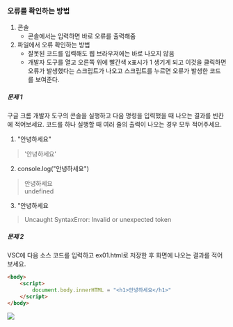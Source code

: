 ### 오류를 확인하는 방법
1. 콘솔
    - 콘솔에서는 입력하면 바로 오류를 출력해줌
2. 파일에서 오류 확인하는 방법
    - 잘못된 코드를 입력해도 웹 브라우저에는 바로 나오지 않음
    - 개발자 도구를 열고 오른쪽 위에 빨간색 x표시가 1 생기게 되고 이것을 클릭하면 오류가 발생했다는 스크립트가 나오고 스크립트를 누르면 오류가 발생한 코드를 보여준다.


##### 문제 1
구글 크롬 개발자 도구의 콘솔을 실행하고 다음 명령을 입력했을 때 나오는 결과를 빈칸에 적어보세요. 코드를 하나 실행할 때 여러 줄의 출력이 나오는 경우 모두 적어주세요.
1. "안녕하세요"
> '안녕하세요'
2. console.log("안녕하세요")
> 안녕하세요   
> undefined
3. "안녕하세요
> Uncaught SyntaxError: Invalid or unexpected token

##### 문제 2
VSC에 다음 소스 코드를 입력하고 ex01.html로 저장한 후 화면에 나오는 결과를 적어보세요.
```html
<body>
    <script>
        document.body.innerHTML = "<h1>안녕하세요</h1>"
    </script>
</body>
```
<img src="https://user-images.githubusercontent.com/97590480/174772196-84798636-a00d-49b2-8874-24932f7447f8.png">